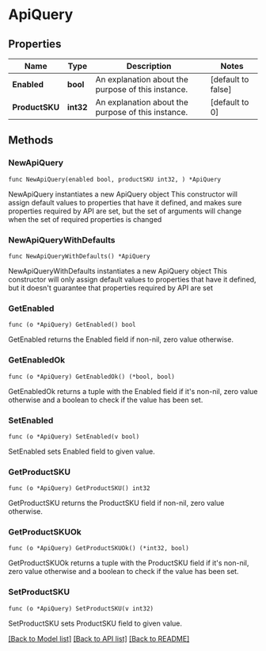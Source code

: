 # ApiQuery

## Properties

Name | Type | Description | Notes
------------ | ------------- | ------------- | -------------
**Enabled** | **bool** | An explanation about the purpose of this instance. | [default to false]
**ProductSKU** | **int32** | An explanation about the purpose of this instance. | [default to 0]

## Methods

### NewApiQuery

`func NewApiQuery(enabled bool, productSKU int32, ) *ApiQuery`

NewApiQuery instantiates a new ApiQuery object
This constructor will assign default values to properties that have it defined,
and makes sure properties required by API are set, but the set of arguments
will change when the set of required properties is changed

### NewApiQueryWithDefaults

`func NewApiQueryWithDefaults() *ApiQuery`

NewApiQueryWithDefaults instantiates a new ApiQuery object
This constructor will only assign default values to properties that have it defined,
but it doesn't guarantee that properties required by API are set

### GetEnabled

`func (o *ApiQuery) GetEnabled() bool`

GetEnabled returns the Enabled field if non-nil, zero value otherwise.

### GetEnabledOk

`func (o *ApiQuery) GetEnabledOk() (*bool, bool)`

GetEnabledOk returns a tuple with the Enabled field if it's non-nil, zero value otherwise
and a boolean to check if the value has been set.

### SetEnabled

`func (o *ApiQuery) SetEnabled(v bool)`

SetEnabled sets Enabled field to given value.


### GetProductSKU

`func (o *ApiQuery) GetProductSKU() int32`

GetProductSKU returns the ProductSKU field if non-nil, zero value otherwise.

### GetProductSKUOk

`func (o *ApiQuery) GetProductSKUOk() (*int32, bool)`

GetProductSKUOk returns a tuple with the ProductSKU field if it's non-nil, zero value otherwise
and a boolean to check if the value has been set.

### SetProductSKU

`func (o *ApiQuery) SetProductSKU(v int32)`

SetProductSKU sets ProductSKU field to given value.



[[Back to Model list]](../README.md#documentation-for-models) [[Back to API list]](../README.md#documentation-for-api-endpoints) [[Back to README]](../README.md)


